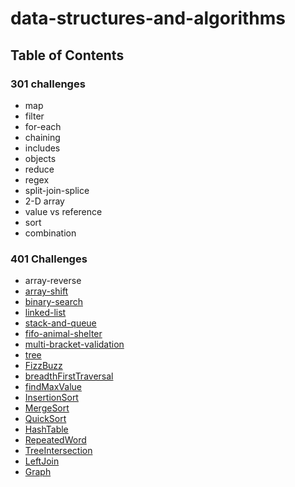 # data-structures-and-algorithms
## Table of Contents
  ### 301 challenges
  * map
  * filter
  * for-each
  * chaining
  * includes
  * objects
  * reduce
  * regex
  * split-join-splice
  * 2-D array
  * value vs reference
  * sort
  * combination
  ### 401 Challenges
  * array-reverse
  * [array-shift](./code-challenges/401challenges/README.md)
  * [binary-search](./code-challenges/401challenges/allReadMes/binary_search.md)
  * [linked-list](./code-challenges/401challenges/allReadMes/linked_list.md)
  * [stack-and-queue](./code-challenges/401challenges/allReadMes/stack_and_queue.md)
  * [fifo-animal-shelter](./code-challenges/401challenges/allReadMes/fifo_animal_shelter.md)
  * [multi-bracket-validation](./code-challenges/401challenges/allReadMes/multibracket_validation.md)
  * [tree](./code-challenges/401challenges/allReadMes/tree.md)
  * [FizzBuzz](./code-challenges/401challenges/allReadMes/FizzBuzzTree.md)
  * [breadthFirstTraversal](./code-challenges/401challenges/allReadMes/breadthFirst.md)
  * [findMaxValue](./code-challenges/401challenges/allReadMes/findMaxValue.md)
  * [InsertionSort](./code-challenges/401challenges/allReadMes/LECTURE-NOTES.md)
  * [MergeSort](./code-challenges/401challenges/allReadMes/LECTURE-NOTES-MERGESORT.md)
  * [QuickSort](./code-challenges/401challenges/allReadMes/LECTURE-NOTES-QUICKSORT.md)
  * [HashTable](./code-challenges/401challenges/allReadMes/Hashtable.md)
  * [RepeatedWord](./code-challenges/401challenges/allReadMes/Repeated_word.md)
  * [TreeIntersection](./code-challenges/401challenges/allReadMes/TreeIntersection.md)
  *  [LeftJoin](./code-challenges/401challenges/allReadMes/LeftJoin.md)
  *  [Graph](./code-challenges/401challenges/allReadMes/Graph.md)
